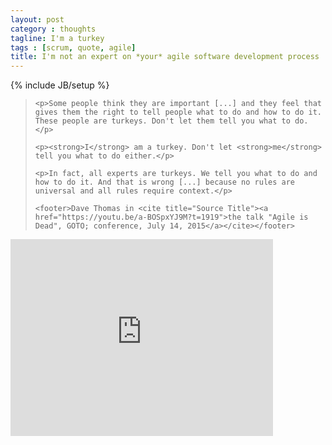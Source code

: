 ```yaml
---
layout: post
category : thoughts
tagline: I'm a turkey
tags : [scrum, quote, agile]
title: I'm not an expert on *your* agile software development process
---
```

{% include JB/setup %}


<blockquote>

    <p>Some people think they are important [...] and they feel that gives them the right to tell people what to do and how to do it. These people are turkeys. Don't let them tell you what to do.</p>

    <p><strong>I</strong> am a turkey. Don't let <strong>me</strong> tell you what to do either.</p> 

    <p>In fact, all experts are turkeys. We tell you what to do and how to do it. And that is wrong [...] because no rules are universal and all rules require context.</p>  

    <footer>Dave Thomas in <cite title="Source Title"><a href="https://youtu.be/a-BOSpxYJ9M?t=1919">the talk "Agile is Dead", GOTO; conference, July 14, 2015</a></cite></footer>

</blockquote>


<iframe width="420" height="315" src="https://www.youtube.com/embed/a-BOSpxYJ9M?t=1919" frameborder="0" allowfullscreen></iframe>
